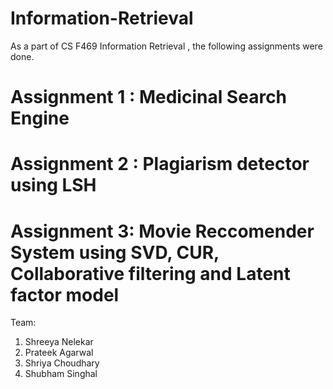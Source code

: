 # Information-Retrieval
As a part of CS F469 Information Retrieval , the following assignments were done.
# Assignment 1 : Medicinal Search Engine
# Assignment 2 : Plagiarism detector using LSH
# Assignment 3: Movie Reccomender System using SVD, CUR, Collaborative filtering and Latent factor model

Team:
1. Shreeya Nelekar
2. Prateek Agarwal
3. Shriya Choudhary
4. Shubham Singhal
